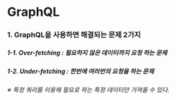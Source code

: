 # GraphQL

### 1. GraphQL을 사용하면 해결되는 문제 2가지

##### 1-1. Over-fetching : 필요하지 않은 데이터까지 요청 하는 문제

##### 1-2. Under-fetching : 한번에 여러번의 요청을 하는 문제

###### ※ 특정 쿼리를 이용해 필요로 하는 특정 데이터만 가져올 수 있다.
